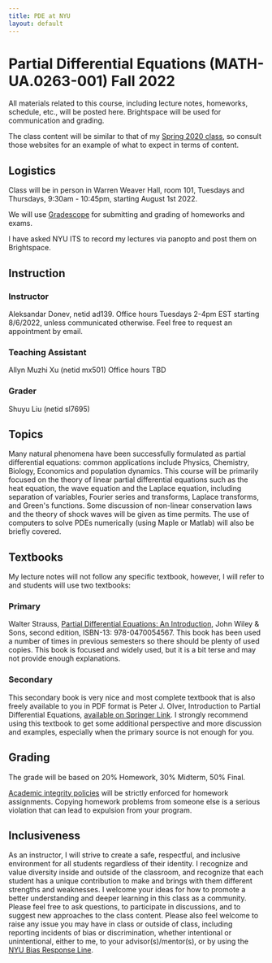 ```yaml
---
title: PDE at NYU
layout: default
---
```

# Partial Differential Equations (MATH-UA.0263-001) Fall 2022

All materials related to this course, including lecture notes, homeworks, schedule, etc., will be posted here. Brightspace will be used for communication and grading.

The class content will be similar to that of my [Spring 2020 class](https://cims.nyu.edu/~donev/Teaching/PDE/), so consult those websites for an example of what to expect in terms of content.

## Logistics

Class will be in person in Warren Weaver Hall, room 101, Tuesdays and Thursdays, 9:30am - 10:45pm, starting August 1st 2022.

We will use [Gradescope](https://www.gradescope.com) for submitting and grading of homeworks and exams.

I have asked NYU ITS to record my lectures via panopto and post them on Brightspace.

## Instruction

### Instructor
Aleksandar Donev, netid ad139. Office hours Tuesdays 2-4pm EST starting 8/6/2022, unless communicated otherwise. Feel free to request an appointment by email.
### Teaching Assistant
Allyn Muzhi Xu (netid mx501)
Office hours TBD
### Grader
Shuyu Liu (netid sl7695)

## Topics

Many natural phenomena have been successfully formulated as partial differential equations: common applications include Physics, Chemistry, Biology, Economics and population dynamics. This course will be primarily focused on the theory of linear partial differential equations such as the heat equation, the wave equation and the Laplace equation, including separation of variables, Fourier series and transforms, Laplace transforms, and Green's functions. Some discussion of non-linear conservation laws and the theory of shock waves will be given as time permits. The use of computers to solve PDEs numerically (using Maple or Matlab) will also be briefly covered.

## Textbooks

My lecture notes will not follow any specific textbook, however, I will refer to and students will use two textbooks:

### Primary 
Walter Strauss, [Partial Differential Equations: An Introduction](https://www.wiley.com/en-us/Partial+Differential+Equations%3A+An+Introduction%2C+2nd+Edition-p-9781119496694), John Wiley & Sons, second edition, ISBN-13: 978-0470054567. This book has been used a number of times in previous semesters so there should be plenty of used copies. This book is focused and widely used, but it is a bit terse and may not provide enough explanations.

### Secondary
This secondary book is very nice and most complete textbook that is also freely available to you in PDF format is Peter J. Olver, Introduction to Partial Differential Equations, [available on Springer Link](http://link.springer.com/book/10.1007/978-3-319-02099-0). I strongly recommend using this textbook to get some additional perspective and more discussion and examples, especially when the primary source is not enough for you.

## Grading

The grade will be based on 20% Homework, 30% Midterm, 50% Final.

[Academic integrity policies](http://www.nyu.edu/about/policies-guidelines-compliance/policies-and-guidelines/academic-integrity-for-students-at-nyu.html) will be strictly enforced for homework assignments. Copying homework problems from someone else is a serious violation that can lead to expulsion from your program.

## Inclusiveness

As an instructor, I will strive to create a safe, respectful, and inclusive environment for all students regardless of their identity. I recognize and value diversity inside and outside of the classroom, and recognize that each student has a unique contribution to make and brings with them different strengths and weaknesses. I welcome your ideas for how to promote a better understanding and deeper learning in this class as a community. Please feel free to ask questions, to participate in discussions, and to suggest new approaches to the class content. Please also feel welcome to raise any issue you may have in class or outside of class, including reporting incidents of bias or discrimination, whether intentional or unintentional, either to me, to your advisor(s)/mentor(s), or by using the [NYU Bias Response Line](https://www.nyu.edu/about/policies-guidelines-compliance/equal-opportunity/bias-response.html).



